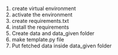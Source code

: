 1. create virtual environment
2. activate the environment
3. create requirements.txt
4. install the requirements
5. Create data and data_given folder
6. make  template.py file
7. Put fetched data inside data_given folder
